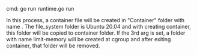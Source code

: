 cmd:
go run runtime.go run <hostname> <limit-memory>

In this process, a container file will be created in "Container" folder with name <hostname>. 
The file_system folder is Ubuntu 20.04 and with creating container, this folder will be copied to container folder.
If the 3rd arg is set, a folder with name limit-memory will be created at cgroup and after exiting container, that folder will be removed.
